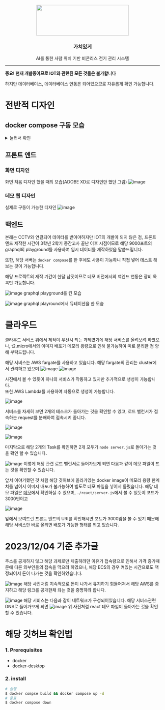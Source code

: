 <p align="center">
  <img width="300" height="100" src="https://github.com/dennis0324/temptemp/assets/50710829/e2e0023c-18d0-447f-9b4d-7132bc3effda">
</p>
<h3 align="center">가치있게</h3>
<p align="center">
  AI를 통한 사람 위치 기반 비콘리스 전기 관리 시스템
</p>

---

**중요! 현재 개발중이므로 IOT와 관련된 모든 것들은 불가합니다**

하지만 데이터베이스, 데이터베이스 연동은 되어있으므로 자유롭게 확인 가능합니다.

# 전반적 디자인
## docker compose 구동 모습
<details>
  <summary>눌러서 확인</summary>
  
![image](https://github.com/dennis0324/temptemp/assets/50710829/2531b17e-43e1-4a70-9e67-5f308c7b6538)
  
![image](https://github.com/dennis0324/temptemp/assets/50710829/a99143d8-f1cd-42ed-981e-6caff4db8fc4)  
</details>

## 프론트 엔드
### 화면 디자인
화면 처음 디자인 했을 때의 모습(ADOBE XD로 디자인만 했던 그림)
![image](https://github.com/dennis0324/temptemp/assets/50710829/bb679890-c229-456d-88ad-ebc973127c3b)

### 데모 웹 디자인
실제로 구동이 가능한 디자인 
![image](https://github.com/dennis0324/temptemp/assets/50710829/b9091830-b815-4560-9eb2-4ac5dd71df32)


## 백엔드
본래는 CCTV와 연결되어 데이터를 받아야하지만 IOT의 개발이 되지 않은 점, 프론트 엔드 제작한 시간이 3학년 2학기 중간고사 끝난 이후 시점이므로 해당 9000포트의 graphql의 playground를 사용하여 임시 데이터를 제작하였음 말씀드립니다.

또한, 해당 서버는 `docker compose`를 한 후에도 사용이 가능하니 직접 넣어 테스트 해보는 것이 가능합니다.

해당 프로젝트의 제작 기간이 한달 남짓이므로 데모 버전에서의 백엔드 연동은 장비 목록만 가능합니다.

![image](https://github.com/dennis0324/temptemp/assets/50710829/66afd289-7dca-40d2-9df1-71b50ff88321)
graphql playground를 킨 모습

![image](https://github.com/dennis0324/temptemp/assets/50710829/926a1779-7e84-4a42-9870-33694a903357)
graphql playround에서 뮤테이션을 한 모습

# 클라우드
클라우드 서비스 위에서 제작이 우선시 되는 과제였기에 해당 서비스를 올려보려 하였으나, t2.micro에서의 이미지 배포가 메모리 용량으로 인해 불가능하여 따로 분리한 점 양해 부탁드립니다.

해당 서비스는 AWS fargate를 사용하고 있습니다.
해당 fargate의 관리는 cluster에서 관리하고 있으며
![image](https://github.com/dennis0324/temptemp/assets/50710829/c95ba7e1-f77b-438d-af88-824e43f8bbc6)
![image](https://github.com/dennis0324/temptemp/assets/50710829/1bf4c86c-f00c-4917-9125-652a0301990b)

사진에서 볼 수 있듯이 하나의 서비스가 작동하고 있지만 추가적으로 생성이 가능합니다.</br>
또한 AWS Lambda를 사용하여 자동으로 생성이 가능합니다.

![image](https://github.com/dennis0324/temptemp/assets/50710829/e9b0c69c-2078-4f7d-b0c1-d197a62c7606)

서비스를 자세히 보면 2개의 테스크가 돌아가는 것을 확인할 수 있고, 로드 밸런서가 접속하는 request를 분배하여 접속시켜 줍니다.

![image](https://github.com/dennis0324/temptemp/assets/50710829/1b919c66-648e-498c-bcbe-3dfd8f87e0bf)

![image](https://github.com/dennis0324/temptemp/assets/50710829/b7c60c82-73b9-4337-880f-5249f8d43af9)

마지막으로 해당 2개의 Task를 확인하면 2개 모두가 `node server.js`로 돌아가는 것을 확인 할 수 있습니다.

![image](https://github.com/dennis0324/temptemp/assets/50710829/ec2e2212-a58c-49de-994a-b252a8dea0ae)
이렇게 해당 관련 로드 밸런서로 들어가보게 되면 다음과 같이 데모 파일이 뜨는 것을 확인할 수 있습니다.

앞서 이야기했던 것 처럼 해당 깃허브에 올라가있는 docker image이 메모리 용량 한계치를 넘어서 이미지 배포가 불가능하여 별도로 데모 파일을 넣어서 돌렸습니다.
해당 데모 파일은 [데모](https://github.com/dennis0324/AWStemp)에서 확인하실 수 있으며, `./react/server.js`에서 볼 수 있듯이 포드가 3000번이고 

![image](https://github.com/dennis0324/temptemp/assets/50710829/2f4e975e-a78f-42bd-be64-44bce40cbaeb)

앞에서 보여드린 프론트 엔드의 URI를 확인해시면 포트가 3000임을 볼 수 있기 때문에 해당 서비스만 바로 올리면 배포가 가능한 형태를 띄고 있습니다.

# 2023/12/04 기준 추가글
주소를 공개하지 않고 해당 과제로만 제출하려던 이유가 접속량으로 인해서 가격 증가때문에 다른 외부인들의 접속을 막으려 하였으나,
해당 ECS의 경우 켜있는 시간으로도 책정되어서 돈이 나가는 것을 확인하였습니다.

![image](https://github.com/dennis0324/project-worthy/assets/50710829/55e04e93-c5bb-465a-8ced-d62adbaa971b)
해당 사진처럼 지속적으로 돈이 나가서 유지하기 힘들어져서 해당 AWS를 중지하고 해당 링크를 공개한채 되는 것을 증명하려 합니다.

![image](https://github.com/dennis0324/project-worthy/assets/50710829/95f31416-4854-4b8a-931d-e11ad8846f62)
해당 서비스는 다음과 같이 네트워크가 구성되어있습니다.
해당 서비스관련 DNS로 들어가보게 되면
![image](https://github.com/dennis0324/project-worthy/assets/50710829/27e584c1-bec9-4855-8861-8fca98adb45e)
위 사진처럼 react 데모 파일이 돌아가는 것을 확인 할 수 있습니다.



# 해당 깃허브 확인법

### 1. Prerequisites
- docker
- docker-desktop

### 2. install
```bash
# 실행
$ docker compse build && docker compose up -d
# 종료
$ docker compose down
```
